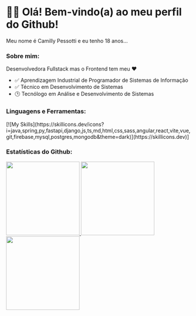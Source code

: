 <div>
  <div>
    <h1>👋🏻 Olá! Bem-vindo(a) ao meu perfil do Github!</h1>
    <p>Meu nome é Camilly Pessotti e eu tenho 18 anos...</p>
  </div>
  <div>
    <h3>Sobre mim:</h3>
    <p>Desenvolvedora Fullstack mas o Frontend tem meu ❤</p>
    <ul>
      <li>✅ Aprendizagem Industrial de Programador de Sistemas de Informação</li>
      <li>✅ Técnico em Desenvolvimento de Sistemas</li>
      <li>🕒 Tecnólogo em Análise e Desenvolvimento de Sistemas</li>
    </ul>
  </div>
  <div>
    <h3>Linguagens e Ferramentas:</h3>
    <div>
      [![My Skills](https://skillicons.dev/icons?i=java,spring,py,fastapi,django,js,ts,md,html,css,sass,angular,react,vite,vue,git,firebase,mysql,postgres,mongodb&theme=dark)](https://skillicons.dev)]
    </div>
  </div>
  <div>
    <h3>Estatísticas do Github:</h3>
    <div>
      <a href="https://github.com/pessotticamilly">
        <img height="200em" src="https://github-readme-stats.vercel.app/api/top-langs/?username=pessotticamilly&layout=compact&langs_count=8&theme=dracula"/>
        <img height="200em" src="https://github-readme-stats.vercel.app/api?username=pessotticamilly&show_icons=true&theme=dracula&include_all_commits=true&count_private=true"/>
        <img height="200em" src="https://github-readme-streak-stats.herokuapp.com/?user=pessotticamilly&theme=dracula"/>
      </a>
    </div>
  </div>
  <!--<div>
    <h3>Contato:</h3>
    <div>
      <a href="#"></a>
    </div>
  </div>-->
</div>
